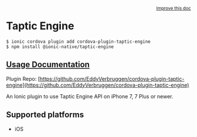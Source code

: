 <a style="float:right;font-size:12px;" href="http://github.com/ionic-team/ionic-native/edit/master/src/@ionic-native/plugins/taptic-engine/index.ts#L1">
  Improve this doc
</a>

# Taptic Engine

```
$ ionic cordova plugin add cordova-plugin-taptic-engine
$ npm install @ionic-native/taptic-engine
```

## [Usage Documentation](https://ionicframework.com/docs/native/taptic-engine/)

Plugin Repo: [https://github.com/EddyVerbruggen/cordova-plugin-taptic-engine](https://github.com/EddyVerbruggen/cordova-plugin-taptic-engine)

An Ionic plugin to use Taptic Engine API on iPhone 7, 7 Plus or newer.

## Supported platforms

- iOS
  


